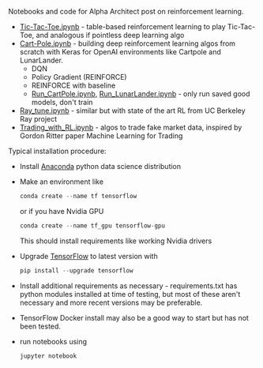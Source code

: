 Notebooks and code for Alpha Architect post on reinforcement learning.

- [Tic-Tac-Toe.ipynb](Tic-Tac-Toe.ipynb) - table-based reinforcement learning to play Tic-Tac-Toe, and analogous if pointless deep learning algo
- [Cart-Pole.ipynb](Cart-Pole.ipynb) - building deep reinforcement learning algos from scratch with Keras for OpenAI environments like Cartpole and LunarLander. 
  - DQN
  - Policy Gradient (REINFORCE)
  - REINFORCE with baseline
  - [Run_CartPole.ipynb](Run_CartPole.ipynb), [Run_LunarLander.ipynb](Run_LunarLander.ipynb) - only run saved good models, don't train
- [Ray_tune.ipynb](Ray_tune.ipynb) - similar but with state of the art RL from UC Berkeley Ray project
- [Trading_with_RL.ipynb](Trading_with_RL.ipynb) - algos to trade fake market data, inspired by Gordon Ritter paper Machine Learning for Trading

Typical installation procedure:

- Install [Anaconda](https://docs.anaconda.com/anaconda/install/) python data science distribution 

- Make an environment like 

  ```python
  conda create --name tf tensorflow
  ```

  or if you have Nvidia GPU

  ```python
  conda create --name tf_gpu tensorflow-gpu 
  ```

  This should install requirements like working Nvidia drivers

- Upgrade [TensorFlow](https://www.tensorflow.org/install/pip?lang=python3) to latest version with 

  ```python
  pip install --upgrade tensorflow
  ```

- Install additional requirements as necessary - requirements.txt has python modules installed at time of testing, but most of these aren't necessary and more recent versions may be preferable.

- TensorFlow Docker install may also be a good way to start but has not been tested.

- run notebooks using 

  ```python
  jupyter notebook
  ```

  